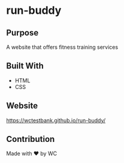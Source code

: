 # run-buddy

## Purpose
A website that offers fitness training services

## Built With
* HTML
* CSS

## Website
https://wctestbank.github.io/run-buddy/

## Contribution
Made with ❤️ by WC
